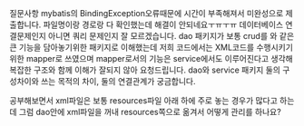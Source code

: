 질문사항
mybatis의 BindingException오류때문에 시간이 부족해져서 미완성으로 제출합니다. 
파일명이랑 경로랑 다 확인했는데 해결이 안되네요ㅜㅠㅜㅠ 데이터베이스 연결문제인지 아니면 쿼리 문제인지 잘 모르겠습니다. 
dao 패키지가 보통 crud를 와 같은 큰 기능을 담아놓기위한 패키지로 이해했는데 저희 코드에서는 XML코드를 수행시키기위한 mapper로 쓰였으며 mapper로서의 기능은 service에서도 이루어진다고 생각해 복잡한 구조와 함께 이해가 잘되지 않아 요청드립니다. dao와 service 패키지 둘의 구성차이와 쓰는 목적의 차이, 둘의 연결관계가 궁금합니다. 

공부해보면서 xml파일은 보통 resources파일 아래 하에 주로 놓는 경우가 많다고 하는데 그럼 dao안에 xml파일을 꺼내 resources쪽으로 옮겨서 어떻게 관리를 하나요? 


